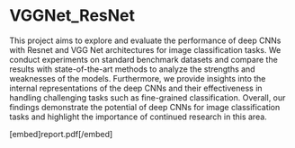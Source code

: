 # VGGNet_ResNet
This project aims to explore and evaluate the performance of deep CNNs with Resnet and VGG Net architectures for image classification tasks. We conduct experiments on standard benchmark datasets and compare the
results with state-of-the-art methods to analyze the strengths and weaknesses of the models. Furthermore, we provide insights into the internal representations of the deep CNNs and their effectiveness in
handling challenging tasks such as fine-grained classification. Overall, our findings demonstrate the potential of deep CNNs for image classification tasks and highlight the importance of continued research
in this area.

[embed]report.pdf[/embed]
